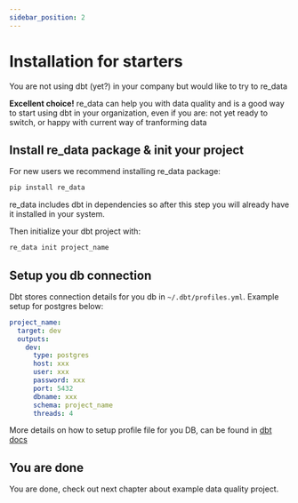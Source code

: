 ```yaml
---
sidebar_position: 2
---
```


# Installation for starters

You are not using dbt (yet?) in your company but would like to try to re_data


**Excellent choice!** re_data can help you with data quality and is a good way to start using dbt in your organization, even if you are: not yet ready to switch, or happy with current way of tranforming data 

## Install re_data package & init your project

For new users we recommend installing re_data package:

```bash
pip install re_data
```

re_data includes dbt in dependencies so after this step you will already have it installed in your system.

Then initialize your dbt project with:

```bash
re_data init project_name
```

## Setup you db connection

Dbt stores connection details for you db in `~/.dbt/profiles.yml`. Example setup for postgres below:

```yml title=~/.dbt/profiles.yml
project_name:
  target: dev
  outputs:
    dev:
      type: postgres
      host: xxx
      user: xxx
      password: xxx
      port: 5432
      dbname: xxx
      schema: project_name
      threads: 4
```

More details on how to setup profile file for you DB, can be found in [dbt docs](https://docs.getdbt.com/dbt-cli/configure-your-profile)

## You are done

You are done, check out next chapter about example data quality project.